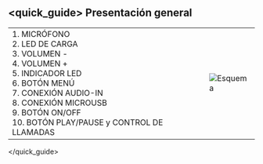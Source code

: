## <quick_guide> Presentación general

|  |  |
|:-------|:-------|
|1.	MICRÓFONO <br> 2.	LED DE CARGA<br> 3.	 VOLUMEN - <br> 4. VOLUMEN + <br> 5.	INDICADOR LED <br> 6. BOTÓN MENÚ <br> 7.	CONEXIÓN AUDIO-IN<br> 8.	CONEXIÓN MICROUSB<br> 9.	BOTÓN ON/OFF  <br> 10. BOTÓN PLAY/PAUSE y CONTROL DE LLAMADAS|![Esquema](http://static.energysistem.com/images/manuals/39974/53c399a6d769d.jpg)|
</quick_guide>

